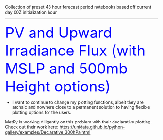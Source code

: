Collection of preset 48 hour forecast period notebooks based off current day 00Z initialization hour

---
<font color = blue size=28>PV and Upward Irradiance Flux (with MSLP and 500mb Height options)</font>
* I want to continue to change my plotting functions, albeit they are archaic and nowhere close to a permanent solution to having flexible plotting options for the users.

MetPy is working diligently on this problem with their declarative plotting. Check out their work here: https://unidata.github.io/python-gallery/examples/Declarative_300hPa.html
